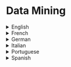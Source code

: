 # Data Mining

<details>
  <summary>English</summary>
  
  ### Materials
- [Data Mining](https://en.wikipedia.org/wiki/Data_mining)
- [SAS](https://www.sas.com/en_us/insights/analytics/data-mining.html)
- [Oracle](https://docs.oracle.com/cd/B28359_01/datamine.111/b28129/process.htm)
- [Data Mining by Doug Alexander](https://www.laits.utexas.edu/~anorman/BUS.FOR/course.mat/Alex/)
- [Data Mining & Machine Learning](http://www.statgraphics.com/data-mining)
- [Data Mining Techniques](http://www.statsoft.com/textbook/data-mining-techniques)
- [Tutorialspoint](https://www.tutorialspoint.com/data_mining/index.htm)
- [Springer](https://link.springer.com/search?query=&amp;search-within=Journal&amp;facet-journal-id=10618&amp;package=openaccessarticles)
- [Data Mining Map](https://www.saedsayad.com/data_mining_map.htm)
- [KDnuggets](https://www.kdnuggets.com/)
- [Edx](https://www.edx.org/learn/data-mining)
- [Examples of Data Mining](https://en.wikipedia.org/wiki/Examples_of_data_mining)
- [Guru99](https://www.guru99.com/data-mining-tutorial.html)
- [CSE 5243: Introduction to Data Mining](http://web.cse.ohio-state.edu/~parthasarathy.2/674/)
- [Data Mining Examples](https://simplicable.com/new/data-mining-examples)
- [Data Mining Concepts](https://people.cs.pitt.edu/~chang/156/21mining.html)
- [R Data Mining](http://www.rdatamining.com/examples)
- [Principles of Knowledge Discovery in Databases](https://webdocs.cs.ualberta.ca/~zaiane/courses/cmput690/)
- [Geeks for Geeks](https://www.geeksforgeeks.org/python-for-data-science/)
- [Tutorialride](https://www.tutorialride.com/data-mining/data-mining-tutorial.htm)
- [Statistical Data Mining Tutorials](https://www.cs.cmu.edu/~./awm/tutorials/index.html)
- [Michal Kosinski](https://www.michalkosinski.com/data-mining-tutorial)
- [Data Mining Concepts and Techniques](http://myweb.sabanciuniv.edu/rdehkharghani/files/2016/02/The-Morgan-Kaufmann-Series-in-Data-Management-Systems-Jiawei-Han-Micheline-Kamber-Jian-Pei-Data-Mining.-Concepts-and-Techniques-3rd-Edition-Morgan-Kaufmann-2011.pdf)
- [Chapter 1 Data Mining](http://infolab.stanford.edu/~ullman/mmds/ch1.pdf)
- [Concepts and Techniques](http://www.dsi.unive.it/~marek/files/06%20-%20datamining)
- [Data Warehousing and Data Mining](https://www.dei.unipd.it/~capri/SI/MATERIALE/DWDM0405.pdf)
- [Data Mining: An Overview from Database Perspective](https://www.nyu.edu/classes/jcf/g22.3033-002/handouts/chen96data.pdf)
- [Data Mining for the Masses](https://docs.rapidminer.com/downloads/DataMiningForTheMasses.pdf)
- [A Data Mining Tutorial](https://maths-people.anu.edu.au/~steve/pdcn.pdf)
- [Data Mining Introductory and Advanced Topics](https://theswissbay.ch/pdf/Gentoomen%20Library/Data%20Mining/Dunham%20-%20Data%20Mining.pdf)
- [Data Mining for Discrimination Discovery](http://pages.di.unipi.it/ruggieri/Papers/tkdd.pdf)
- [Data Mining From A to Z](https://www.sas.com/content/dam/SAS/en_us/doc/whitepaper1/data-mining-from-a-z-104937.pdf)
- [Introduction to Scientific Data Mining](https://www.cs.rpi.edu/~szymansk/papers/ieee-book.04.pdf)
- [Guide to Data Mining](http://guidetodatamining.com/)
- [Data Mining Peter Lucas](https://www.cs.ru.nl/P.Lucas/teaching/DM/)
- [Statistical Data Mining](https://www.stats.ox.ac.uk/pub/bdr/SDM2002/DM2002.pdf)
- [Introduction to KDD and Data Mining](https://www.mimuw.edu.pl/~son/datamining/DM/1-intro.pdf)
- [Web Mining](http://www.ieee.org.ar/downloads/Srivastava-tut-pres.pdf)
- [OLAP & Data Mining](https://web.cs.wpi.edu/~cs561/s12/Lectures/IntegrationOLAP/OLAPandMining.pdf)
- [Streaming Data Mining](http://www.cs.yale.edu/homes/el327/papers/streaming_data_mining.pdf)
- [Mining the Social Web](http://www.webpages.uidaho.edu/~stevel/504/mining-the-social-web-2nd-edition.pdf)
- [Data Mining with Weka](https://www.cs.waikato.ac.nz/ml/weka/mooc/moredataminingwithweka/slides/)
- [Intro to Data Mining](https://www.youtube.com/watch?v=f7NfO16l04U&amp;list=PL8eNk_zTBST-gN6Y5E-5FZdARXjglYpyT)
- [How Data Mining Works](https://www.youtube.com/watch?v=W44q6qszdqY)
- [Data Mining using R](https://www.youtube.com/watch?v=BB2O4VCu5j8)
- [Data Mining Stanford Google](https://www.youtube.com/watch?v=zRsMEl6PHhM&amp;list=PL2BCC7C6564943999)
- [Computerphile Data Mining](https://www.youtube.com/watch?v=Zel2NCKej50)
</details>

<details>
  <summary>French</summary>
  
  ### Materials
- [Data Mining, explorer les données du Data Warehouse](https://www.piloter.org/business-intelligence/datamining.htm)
- [Exploration de données](http://www.statelem.com/exploration_de_donnees.php)
- [Analyse de Données](http://www.lamsade.dauphine.fr/~atif/lib/exe/fetch.php?media=teaching:coursad_ch1.pdf)
- [Text and Data Mining](https://ethiquedroit.hypotheses.org/files/2017/07/Rapport-Text-and-Data-Mining-exploration-de-donn%C3%A9es.pdf)
</details>

<details>
  <summary>German</summary>
  
  ### Materials
- [Was ist Data Mining](https://www.bigdata-insider.de/was-ist-data-mining-a-593421/)
- [Data Mining](http://de.dwhwiki.info/konzepte/data_mining)
- [Data Mining Bachelor](https://www.in.th-nuernberg.de/professors/Holl/Personal/DataMining_Bachelor.pdf)
- [Einführung Data Mining](http://www.gm.fh-koeln.de/~konen/WPF-DM-Cup/01-Einleitung-CRISP.PDF)
</details>

<details>
  <summary>Italian</summary>
  
  ### Materials
- [Data Mining per l'analisi dei Dati](http://pages.di.unipi.it/ferrari/CORSI/SISD/Lezioni/SISD4.pdf)
- [Analisi dei Dati ed Estrazione della Conoscenza](https://www.sci.unich.it/~amato/teaching/old/datamining08/lucidi/01-introduzione.pdf)
- [Introduzione al Data Mining](http://bias.csr.unibo.it/golfarelli/DataMining/MaterialeDidattico/DMISI-Introduzione.pdf)
- [Il Processo di KDD](http://www.ecostat.unical.it/Didattica/Statistica/didattica/Metodi%20Statistici%20per%20le%20Aziende%201/Il%20processo%20di%20KDD.pdf)
</details>

<details>
  <summary>Portuguese</summary>
  
  ### Materials
- [Conceitos de Mineração de Dados](https://docs.microsoft.com/pt-br/sql/analysis-services/data-mining/data-mining-concepts?view=sql-server-2017)
- [O que é Data Mining](https://www.aquare.la/o-que-e-data-mining-mineracao-de-dados/)
- [Conceitos e Técnicas sobre Data Mining](https://www.devmedia.com.br/conceitos-e-tecnicas-sobre-data-mining/19342)
- [Técnicas de Mineração de Dados](https://www.ibm.com/developerworks/br/library/tecnicas-mineracao-de-dados/index.html)
- [Mineração de Dados, A Evolução Natural da Informação](https://www.binapratica.com.br/data-mining)
- [Mineração de Dados e Subtemas](https://revistas.ufpr.br/atoz/article/view/41340/25332)
- [Mineração de Dados](https://docente.ifrn.edu.br/ebertonmarinho/disciplinas/banco-de-dados-ii/auladatamining.pdf)
- [Apresentação Data Mining](http://wiki.icmc.usp.br/images/b/b1/MD1_09.pdf)
- [Mineração de Dados na Web](http://www.lac.inpe.br/~rafael.santos/Docs/WebMedia/2009/webmedia2009.pdf)
- [Mineração de Dados para Análise de Bancos de Dados Empresariais](http://www.copec.eu/shewc2017/proc/works/36.pdf)
- [Mineração na Web](https://paginas.fe.up.pt/~mgi03006/ARI/MineracaoNaWeb.pdf)
</details>

<details>
  <summary>Spanish</summary>
  
  ### Materials
- [Minería de Datos](https://www.sinnexus.com/business_intelligence/datamining.aspx)
- [Qué es la minería de datos](https://www.tecnologias-informacion.com/mineria-de-datos.html)
- [Wikiversity](https://es.wikiversity.org/wiki/Miner%C3%ADa_de_datos#Introducci%C3%B3n)
- [EcuRed](https://www.ecured.cu/Miner%C3%ADa_de_Datos)
- [Minería de Datos](http://www.mavir.net/docs/jlb-MineriaDatos.pdf)
- [Técnicas de Análisis de Datos](http://matema.ujaen.es/jnavas/web_recursos/archivos/weka%20master%20recursos%20naturales/apuntesAD.pdf)
</details>